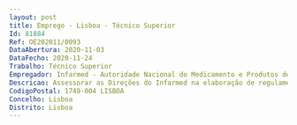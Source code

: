 ```yaml
--- 
layout: post
title: Emprego - Lisboa - Técnico Superior
Id: 81884
Ref: OE202011/0093
DataAbertura: 2020-11-03
DataFecho: 2020-11-24
Trabalho: Técnico Superior
Empregador: Infarmed - Autoridade Nacional do Medicamento e Produtos de Saúde, I.P.
Descricao: Assessorar as Direções do Infarmed na elaboração de regulamentos específicos, garantindo a conformidade legal dos mesmos Assegurar a elaboração de propostas de Diplomas Legislativos e garantir o apoio no âmbito de processos comunitários ao nível da interpretação da legislação comunitária e da sua transposição para o Direito Nacional Emitir pareceres jurídicos no âmbito das competências do Infarmed para o CD e Direções e Unidades do Infarmed Instruir processos de contraordenação no âmbito das competências do Infarmed Acompanhar e proceder às diligências necessárias no âmbito dos processos de contencioso, representando o Infarmed Responder a solicitações e prestar esclarecimentos de natureza legal aos clientes e parceiros do Infarmed, bem como a qualquer órgão governamental Apoiar a Sociedade de Advogados contratada, disponibilizando toda a informação e documentação necessárias à defesa dos interesses do Infarmed Garantir a atualização da informação nas bases de dados relevantes para a atividade.
CodigoPostal: 1749-004 LISBOA
Concelho: Lisboa
Distrito: Lisboa
--- 
```

